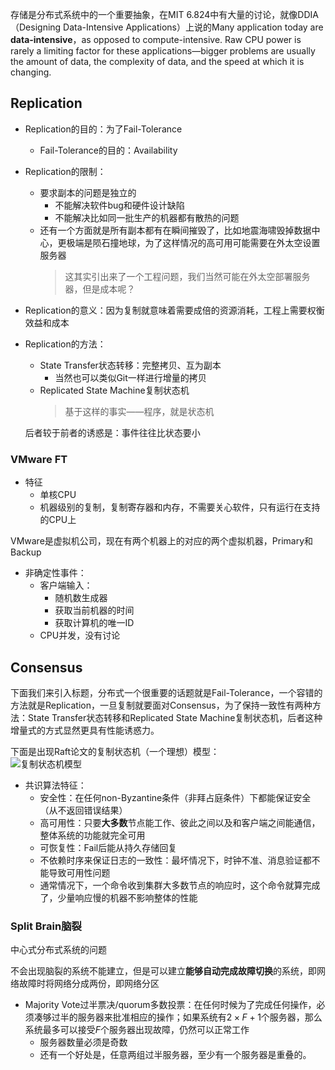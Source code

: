 存储是分布式系统中的一个重要抽象，在MIT 6.824中有大量的讨论，就像DDIA（Designing Data-Intensive Applications）上说的Many application today are **data-intensive**，as opposed to compute-intensive. Raw CPU power is rarely a limiting factor for these applications—bigger problems are usually the amount of data, the complexity of data, and the speed at which it is changing.

## Replication

+ Replication的目的：为了Fail-Tolerance
	+ Fail-Tolerance的目的：Availability

+ Replication的限制：
	+ 要求副本的问题是独立的
		+ 不能解决软件bug和硬件设计缺陷
		+ 不能解决比如同一批生产的机器都有散热的问题
	+ 还有一个方面就是所有副本都有在瞬间摧毁了，比如地震海啸毁掉数据中心，更极端是陨石撞地球，为了这样情况的高可用可能需要在外太空设置服务器
		>这其实引出来了一个工程问题，我们当然可能在外太空部署服务器，但是成本呢？

+ Replication的意义：因为复制就意味着需要成倍的资源消耗，工程上需要权衡效益和成本

+ Replication的方法：
	+ State Transfer状态转移：完整拷贝、互为副本
		+ 当然也可以类似Git一样进行增量的拷贝
	+ Replicated State Machine复制状态机
		>基于这样的事实——程序，就是状态机

	后者较于前者的诱惑是：事件往往比状态要小

### VMware FT
+ 特征
	+ 单核CPU
	+ 机器级别的复制，复制寄存器和内存，不需要关心软件，只有运行在支持的CPU上

VMware是虚拟机公司，现在有两个机器上的对应的两个虚拟机器，Primary和Backup

+ 非确定性事件：
	+ 客户端输入：
		+ 随机数生成器
		+ 获取当前机器的时间
		+ 获取计算机的唯一ID
	+ CPU并发，没有讨论
 

## Consensus

下面我们来引入标题，分布式一个很重要的话题就是Fail-Tolerance，一个容错的方法就是Replication，一旦复制就要面对Consensus，为了保持一致性有两种方法：State Transfer状态转移和Replicated State Machine复制状态机，后者这种增量式的方式显然更具有性能诱惑力。

下面是出现Raft论文的复制状态机（一个理想）模型：  
![复制状态机模型](https://cdn.jsdelivr.net/gh/zweix123/CS-notes@master/resource/Distributed-System/复制式状态机架构.png)

+ 共识算法特征：
	+ 安全性：在任何non-Byzantine条件（非拜占庭条件）下都能保证安全（从不返回错误结果）
	+ 高可用性：只要**大多数**节点能工作、彼此之间以及和客户端之间能通信，整体系统的功能就完全可用
	+ 可恢复性：Fail后能从持久存储回复
	+ 不依赖时序来保证日志的一致性：最坏情况下，时钟不准、消息验证都不能导致可用性问题
	+ 通常情况下，一个命令收到集群大多数节点的响应时，这个命令就算完成了，少量响应慢的机器不影响整体的性能


### Split Brain脑裂

中心式分布式系统的问题

不会出现脑裂的系统不能建立，但是可以建立**能够自动完成故障切换**的系统，即网络故障时将网络分成两份，即网络分区

+ Majority Vote过半票决/quorum多数投票：在任何时候为了完成任何操作，必须凑够过半的服务器来批准相应的操作；如果系统有$2 \times F + 1$个服务器，那么系统最多可以接受$F$个服务器出现故障，仍然可以正常工作
	+ 服务器数量必须是奇数
	+ 还有一个好处是，任意两组过半服务器，至少有一个服务器是重叠的。







